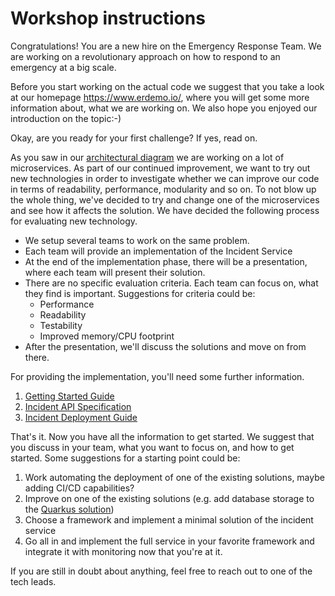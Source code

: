 # Workshop instructions

Congratulations! You are a new hire on the Emergency Response Team. We are working on a revolutionary approach on how to respond to an emergency at a big scale.

Before you start working on the actual code we suggest that you take a look at our homepage https://www.erdemo.io/, where you will get some more information about, what we are working on. We also hope you enjoyed our introduction on the topic:-)

Okay, are you ready for your first challenge? If yes, read on.

As you saw in our [architectural diagram](https://www.erdemo.io/architecture/) we are working on a lot of microservices. As part of our continued improvement, we want to try out new technologies in order to investigate whether we can improve our code in terms of readability, performance, modularity and so on. To not blow up the whole thing, we've decided to try and change one of the microservices and see how it affects the solution. We have decided the following process for evaluating new technology.
* We setup several teams to work on the same problem.
* Each team will provide an implementation of the Incident Service
* At the end of the implementation phase, there will be a presentation, where each team will present their solution.
* There are no specific evaluation criteria. Each team can focus on, what they find is important. Suggestions for criteria could be:
  * Performance
  * Readability
  * Testability
  * Improved memory/CPU footprint
* After the presentation, we'll discuss the solutions and move on from there.

For providing the implementation, you'll need some further information.
1. [Getting Started Guide](GettingStarted.md)
2. [Incident API Specification](instructions/IncidentServiceAPISpec.md)
3. [Incident Deployment Guide](instructions/IncidentServiceDeployGuide.md)

That's it. Now you have all the information to get started. We suggest that you discuss in your team, what you want to focus on, and how to get started. Some suggestions for a starting point could be:
1. Work automating the deployment of one of the existing solutions, maybe adding CI/CD capabilities?
2. Improve on one of the existing solutions (e.g. add database storage to the [Quarkus solution](https://github.com/Emergency-Response-Demo/workshop-hackathon/tree/master/solutions/quarkus))
3. Choose a framework and implement a minimal solution of the incident service
4. Go all in and implement the full service in your favorite framework and integrate it with monitoring now that you're at it.

If you are still in doubt about anything, feel free to reach out to one of the tech leads.
